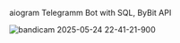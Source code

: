 aiogram Telegramm Bot with SQL, ByBit API

![bandicam 2025-05-24 22-41-21-900](https://github.com/user-attachments/assets/836f8899-4ca7-40de-a14d-d35875a2f941)
